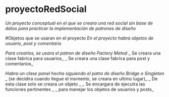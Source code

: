 # proyectoRedSocial
_Un proyecto conceptual en el que se creara una red social sin base de datos para practicar la implementación de patrones de diseño_

#Objetos que se usaran en el proyecto
_En el proyecto habra objetos de usuario, post y comentario_

_Para crearlos, se usara el patron de diseño Factory Metod_
_	Se creara una clase fabrica para usuarios_
_	Se creara una clase fabrica para post y comentarios_

_Habra un clase panel hecha siguiendo el patro de diseño Bridge o Singleton_
_	(se decidira cuando llegue el momento, se creara en ultimo lugar)_
_	De esta clase solo se creara un objeto _
_	Se encargara de ejecutra las funciones pertinentes _
_		para manejar los objetos de usuarios y posts_

		
